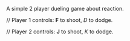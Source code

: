 A simple 2 player dueling game about reaction.

// Player 1 controls:
__F__ to shoot, _D_ to dodge.


// Player 2 controls:
__J__ to shoot, _K_ to dodge.
